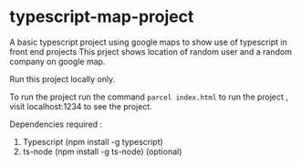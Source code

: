 # typescript-map-project
A basic typescript project using google maps to show use of typescript in front end projects
This prject shows location of random user and a random company on google map.

Run this project locally only.

To run the project run the command ```parcel index.html``` to run the project , visit localhost:1234 to see the project.

Dependencies required :
1. Typescript (npm install -g typescript)
2. ts-node (npm install -g ts-node) (optional)


